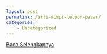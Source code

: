 ```yaml
---
layout: post
permalink: /arti-mimpi-telpon-pacar/
categories:
    - Uncategorized
---
```


[Baca Selengkapnya](/04)